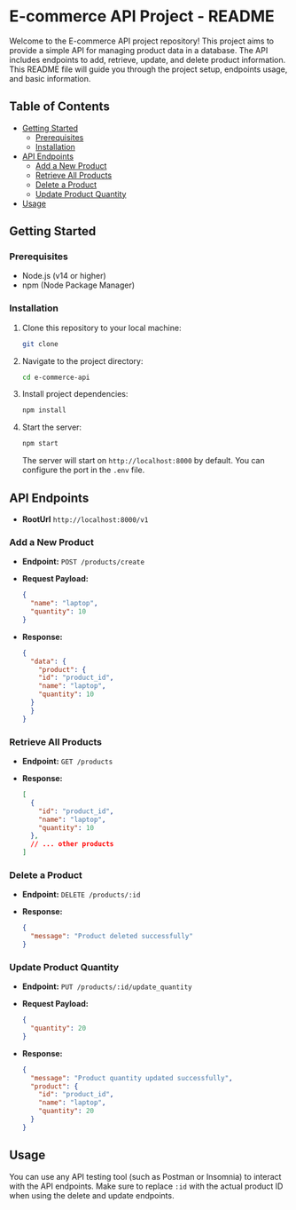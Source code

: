 # E-commerce API Project - README

Welcome to the E-commerce API project repository! This project aims to provide a simple API for managing product data in a database. The API includes endpoints to add, retrieve, update, and delete product information. This README file will guide you through the project setup, endpoints usage, and basic information.

## Table of Contents

- [Getting Started](#getting-started)
  - [Prerequisites](#prerequisites)
  - [Installation](#installation)
- [API Endpoints](#api-endpoints)
  - [Add a New Product](#add-a-new-product)
  - [Retrieve All Products](#retrieve-all-products)
  - [Delete a Product](#delete-a-product)
  - [Update Product Quantity](#update-product-quantity)
- [Usage](#usage)

## Getting Started

### Prerequisites

- Node.js (v14 or higher)
- npm (Node Package Manager)

### Installation

1. Clone this repository to your local machine:

   ```bash
   git clone 
   ```

2. Navigate to the project directory:

   ```bash
   cd e-commerce-api
   ```

3. Install project dependencies:

   ```bash
   npm install
   ```

4. Start the server:

   ```bash
   npm start
   ```

   The server will start on `http://localhost:8000` by default. You can configure the port in the `.env` file.

## API Endpoints

- **RootUrl** `http://localhost:8000/v1`

### Add a New Product

- **Endpoint:** `POST /products/create` 
- **Request Payload:**

  ```json
  {
    "name": "laptop",
    "quantity": 10
  }
  ```

- **Response:**

  ```json
  {
    "data": {
      "product": {
      "id": "product_id",
      "name": "laptop",
      "quantity": 10
    }
    }
  }
  ```

### Retrieve All Products

- **Endpoint:** `GET /products`
- **Response:**

  ```json
  [
    {
      "id": "product_id",
      "name": "laptop",
      "quantity": 10
    },
    // ... other products
  ]
  ```

### Delete a Product

- **Endpoint:** `DELETE /products/:id`
- **Response:**

  ```json
  {
    "message": "Product deleted successfully"
  }
  ```

### Update Product Quantity

- **Endpoint:** `PUT /products/:id/update_quantity`
- **Request Payload:**

  ```json
  {
    "quantity": 20
  }
  ```

- **Response:**

  ```json
  {
    "message": "Product quantity updated successfully",
    "product": {
      "id": "product_id",
      "name": "laptop",
      "quantity": 20
    }
  }
  ```

## Usage

You can use any API testing tool (such as Postman or Insomnia) to interact with the API endpoints. Make sure to replace `:id` with the actual product ID when using the delete and update endpoints.
